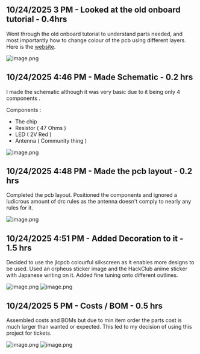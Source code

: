 <!--
  ===================    !!READ THIS NOTICE!!   ====================
  DO NOT edit this file manually. Your changes WILL BE OVERWRITTEN!
  This journal is auto generated and updated by Hack Club Blueprint.
  To edit this file, please edit your journal entries on Blueprint.
  ==================================================================
-->

## 10/24/2025 3 PM - Looked at the old onboard tutorial - 0.4hrs  

Went through the old onboard tutorial to understand parts needed, and most importantly how to change colour of the pcb using different layers. Here is the [website](https://jams.hackclub.com/jam/hacker-card).

![image.png](https://blueprint.hackclub.com/user-attachments/blobs/proxy/eyJfcmFpbHMiOnsiZGF0YSI6NTEyMiwicHVyIjoiYmxvYl9pZCJ9fQ==--bfb7f7fbfdc6b95f1b95ff2c8f0223dcb451bfe0/image.png)
  

## 10/24/2025 4:46 PM - Made Schematic - 0.2 hrs  

I made the schematic although it was very basic due to it being only 4 components .

Components :
- The chip
- Resistor ( 47 Ohms )
- LED ( 2V Red )
- Antenna ( Community thing )

![image.png](https://blueprint.hackclub.com/user-attachments/blobs/proxy/eyJfcmFpbHMiOnsiZGF0YSI6NTEzOSwicHVyIjoiYmxvYl9pZCJ9fQ==--ffed077a1af284d0d50cec6895c91b8e01bc5b72/image.png)
  

## 10/24/2025 4:48 PM - Made the pcb layout - 0.2 hrs  

Completed the pcb layout.
Positioned the components and ignored a ludicrous amount of drc rules as the antenna doesn't comply to nearly any rules for it.

![image.png](https://blueprint.hackclub.com/user-attachments/blobs/proxy/eyJfcmFpbHMiOnsiZGF0YSI6NTE0MCwicHVyIjoiYmxvYl9pZCJ9fQ==--219e0efb057084917eaecbd2eb758f63cb9a9d0c/image.png)
   

## 10/24/2025 4:51 PM - Added Decoration to it - 1.5 hrs  

Decided to use the jlcpcb colourful silkscreen as it enables more designs to be used.
Used an orpheus sticker image and the HackClub anime sticker with Japanese writing on it.
Added fine tuning onto different outlines.

![image.png](https://blueprint.hackclub.com/user-attachments/blobs/proxy/eyJfcmFpbHMiOnsiZGF0YSI6NTE0MiwicHVyIjoiYmxvYl9pZCJ9fQ==--4997281d18bd59a595d8a5ca1b09e86e1c4d1d92/image.png)
![image.png](https://blueprint.hackclub.com/user-attachments/blobs/proxy/eyJfcmFpbHMiOnsiZGF0YSI6NTE0MywicHVyIjoiYmxvYl9pZCJ9fQ==--dd67b0d0853cc726af69ec762df0c90c637bdc7f/image.png)
  

## 10/24/2025 5 PM - Costs / BOM - 0.5 hrs  

Assembled costs and BOMs but due to min item order the parts cost is much larger than wanted or expected.
This led to my decision of using this project for tickets.

![image.png](https://blueprint.hackclub.com/user-attachments/blobs/proxy/eyJfcmFpbHMiOnsiZGF0YSI6NTE1NCwicHVyIjoiYmxvYl9pZCJ9fQ==--5aa3339c41960222d1678bd59e59fe05fea623d5/image.png)
![image.png](https://blueprint.hackclub.com/user-attachments/blobs/proxy/eyJfcmFpbHMiOnsiZGF0YSI6NTE1NSwicHVyIjoiYmxvYl9pZCJ9fQ==--bd0c24db06943c2d75f7daeaa97147e409085c25/image.png)
  

